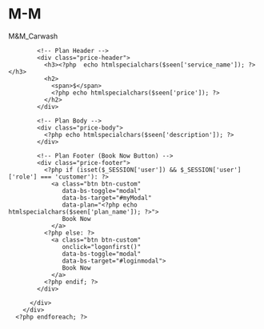 # M-M
M&amp;M_Carwash
      <?php foreach ($srv as $seen): ?>
        <div class="col-md-4" data-aos="fade-up" data-aos-delay="100">
          <div class="price-item featured-item">
            
            <!-- Plan Header -->
            <div class="price-header">
              <h3><?php  echo htmlspecialchars($seen['service_name']); ?></h3>
              <h2>
                <span>$</span>
                <?php echo htmlspecialchars($seen['price']); ?>
              </h2>
            </div>

            <!-- Plan Body -->
            <div class="price-body">
              <?php echo htmlspecialchars($seen['description']); ?>
            </div>

            <!-- Plan Footer (Book Now Button) -->
            <div class="price-footer">
              <?php if (isset($_SESSION['user']) && $_SESSION['user']['role'] === 'customer'): ?>
                <a class="btn btn-custom" 
                   data-bs-toggle="modal" 
                   data-bs-target="#myModal" 
                   data-plan="<?php echo htmlspecialchars($seen['plan_name']); ?>">
                   Book Now
                </a>
              <?php else: ?>
                <a class="btn btn-custom" 
                   onclick="logonfirst()" 
                   data-bs-toggle="modal" 
                   data-bs-target="#loginmodal">
                   Book Now
                </a>
              <?php endif; ?>
            </div>

          </div>
        </div>
      <?php endforeach; ?>